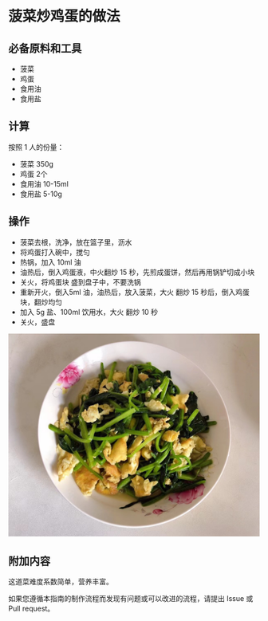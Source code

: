 # 菠菜炒鸡蛋的做法

## 必备原料和工具

* 菠菜
* 鸡蛋
* 食用油
* 食用盐

## 计算

按照 1 人的份量：

* 菠菜 350g
* 鸡蛋 2个
* 食用油 10-15ml
* 食用盐 5-10g

## 操作

* 菠菜去根，洗净，放在篮子里，沥水
* 将鸡蛋打入碗中，搅匀
* 热锅，加入 10ml 油
* 油热后，倒入鸡蛋液，中火翻炒 15 秒，先煎成蛋饼，然后再用锅铲切成小块
* 关火，将鸡蛋块 盛到盘子中，不要洗锅
* 重新开火，倒入5ml 油，油热后，放入菠菜，大火 翻炒 15 秒后，倒入鸡蛋块，翻炒均匀
* 加入 5g 盐、100ml 饮用水，大火 翻炒 10 秒
* 关火，盛盘


![示例菜成品](./菠菜炒鸡蛋.jpg)


## 附加内容

这道菜难度系数简单，营养丰富。

如果您遵循本指南的制作流程而发现有问题或可以改进的流程，请提出 Issue 或 Pull request。

